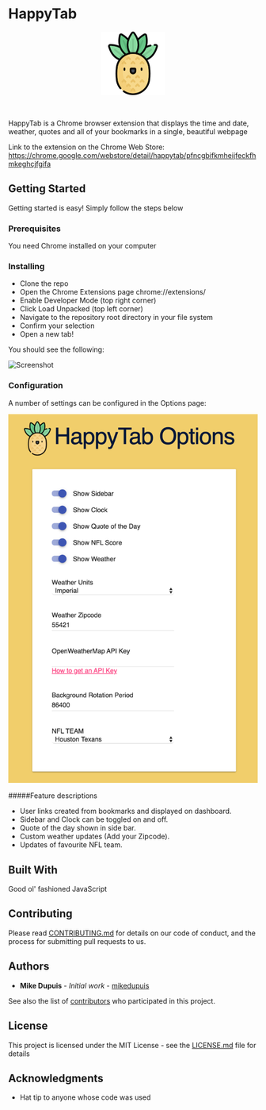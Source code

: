 # HappyTab

<p align="center">
  <img src="assets/pineapple-128.png">
</p>

<br/>

HappyTab is a Chrome browser extension that displays the time and date, weather, quotes and all of your bookmarks in a single, beautiful webpage

Link to the extension on the Chrome Web Store: https://chrome.google.com/webstore/detail/happytab/pfncgbifkmheijfeckfhmkeghcjfgifa
## Getting Started

Getting started is easy! Simply follow the steps below

### Prerequisites

You need Chrome installed on your computer

### Installing

* Clone the repo
* Open the Chrome Extensions page chrome://extensions/
* Enable Developer Mode (top right corner)
* Click Load Unpacked (top left corner)
* Navigate to the repository root directory in your file system
* Confirm your selection
* Open a new tab!

You should see the following:

![Screenshot](assets/screenshot.png)

### Configuration

A number of settings can be configured in the Options page:

![Options](assets/config.png)


#####Feature descriptions

- User links created from bookmarks and displayed on dashboard.
- Sidebar and Clock can be toggled on and off.
- Quote of the day shown in side bar.
- Custom weather updates (Add your Zipcode).
- Updates of favourite NFL team.


## Built With

Good ol' fashioned JavaScript

## Contributing

Please read [CONTRIBUTING.md](./CONTRIBUTING.md) for details on our code of conduct, and the process for submitting pull requests to us.

## Authors

* **Mike Dupuis** - *Initial work* - [mikedupuis](https://github.com/mikedupuis)

See also the list of [contributors](./CONTRIBUTORS.md) who participated in this project.

## License

This project is licensed under the MIT License - see the [LICENSE.md](./LICENSE) file for details

## Acknowledgments

* Hat tip to anyone whose code was used

